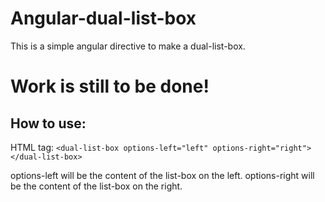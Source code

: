 # Angular-dual-list-box

This is a simple angular directive to make a dual-list-box.

# Work is still to be done!

## How to use:

HTML tag:
`<dual-list-box options-left="left" options-right="right"></dual-list-box>`

options-left will be the content of the list-box on the left. 
options-right will be the content of the list-box on the right.
